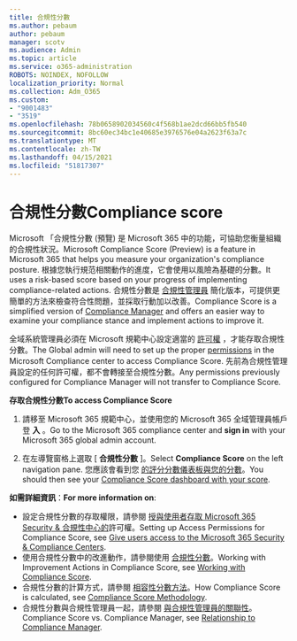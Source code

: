 ```yaml
---
title: 合規性分數
ms.author: pebaum
author: pebaum
manager: scotv
ms.audience: Admin
ms.topic: article
ms.service: o365-administration
ROBOTS: NOINDEX, NOFOLLOW
localization_priority: Normal
ms.collection: Adm_O365
ms.custom:
- "9001483"
- "3519"
ms.openlocfilehash: 78b0658902034560c4f568b1ae2dcd66bb5fb540
ms.sourcegitcommit: 8bc60ec34bc1e40685e3976576e04a2623f63a7c
ms.translationtype: MT
ms.contentlocale: zh-TW
ms.lasthandoff: 04/15/2021
ms.locfileid: "51817307"
---
```

# <a name="compliance-score"></a><span data-ttu-id="e4f65-102">合規性分數</span><span class="sxs-lookup"><span data-stu-id="e4f65-102">Compliance score</span></span>

<span data-ttu-id="e4f65-103">Microsoft 「合規性分數 (預覽) 是 Microsoft 365 中的功能，可協助您衡量組織的合規性狀況。</span><span class="sxs-lookup"><span data-stu-id="e4f65-103">Microsoft Compliance Score (Preview) is a feature in Microsoft 365 that helps you measure your organization's compliance posture.</span></span> <span data-ttu-id="e4f65-104">根據您執行規范相關動作的進度，它會使用以風險為基礎的分數。</span><span class="sxs-lookup"><span data-stu-id="e4f65-104">It uses a risk-based score based on your progress of implementing compliance-related actions.</span></span>   <span data-ttu-id="e4f65-105">合規性分數是 [合規性管理員](https://docs.microsoft.com/microsoft-365/compliance/compliance-manager-overview) 簡化版本，可提供更簡單的方法來檢查符合性問題，並採取行動加以改善。</span><span class="sxs-lookup"><span data-stu-id="e4f65-105">Compliance Score is a simplified version of [Compliance Manager](https://docs.microsoft.com/microsoft-365/compliance/compliance-manager-overview) and offers an easier way to examine your compliance stance and implement actions to improve it.</span></span> 

<span data-ttu-id="e4f65-106">全域系統管理員必須在 Microsoft 規範中心設定適當的 [許可權](https://docs.microsoft.com/microsoft-365/security/office-365-security/permissions-in-the-security-and-compliance-center) ，才能存取合規性分數。</span><span class="sxs-lookup"><span data-stu-id="e4f65-106">The Global admin will need to set up the proper [permissions](https://docs.microsoft.com/microsoft-365/security/office-365-security/permissions-in-the-security-and-compliance-center) in the Microsoft Compliance center to access Compliance Score.</span></span>  <span data-ttu-id="e4f65-107">先前為合規性管理員設定的任何許可權，都不會轉接至合規性分數。</span><span class="sxs-lookup"><span data-stu-id="e4f65-107">Any permissions previously configured for Compliance Manager will not transfer to Compliance Score.</span></span>

<span data-ttu-id="e4f65-108">**存取合規性分數**</span><span class="sxs-lookup"><span data-stu-id="e4f65-108">**To access Compliance Score**</span></span>

1. <span data-ttu-id="e4f65-109">請移至 Microsoft 365 規範中心，並使用您的 Microsoft 365 全域管理員帳戶登 **入** 。</span><span class="sxs-lookup"><span data-stu-id="e4f65-109">Go to the Microsoft 365 compliance center and **sign in** with your Microsoft 365 global admin account.</span></span>

2. <span data-ttu-id="e4f65-110">在左導覽窗格上選取 [ **合規性分數** ]。</span><span class="sxs-lookup"><span data-stu-id="e4f65-110">Select **Compliance Score** on the left navigation pane.</span></span> <span data-ttu-id="e4f65-111">您應該會看到您 [的評分分數儀表板與您的分數](https://docs.microsoft.com/microsoft-365/compliance/compliance-score-setup#understand-the-compliance-score-dashboard)。</span><span class="sxs-lookup"><span data-stu-id="e4f65-111">You should then see your [Compliance Score dashboard with your score](https://docs.microsoft.com/microsoft-365/compliance/compliance-score-setup#understand-the-compliance-score-dashboard).</span></span>
 

<span data-ttu-id="e4f65-112">**如需詳細資訊**：</span><span class="sxs-lookup"><span data-stu-id="e4f65-112">**For more information on**:</span></span>

- <span data-ttu-id="e4f65-113">設定合規性分數的存取權限，請參閱 [授與使用者存取 Microsoft 365 Security & 合規性中心的](https://docs.microsoft.com/microsoft-365/security/office-365-security/grant-access-to-the-security-and-compliance-center)許可權。</span><span class="sxs-lookup"><span data-stu-id="e4f65-113">Setting up Access Permissions for Compliance Score, see [Give users access to the Microsoft 365 Security & Compliance Centers](https://docs.microsoft.com/microsoft-365/security/office-365-security/grant-access-to-the-security-and-compliance-center).</span></span>
- <span data-ttu-id="e4f65-114">使用合規性分數中的改進動作，請參閱使用  [合規性分數](https://docs.microsoft.com/microsoft-365/compliance/working-with-compliance-score)。</span><span class="sxs-lookup"><span data-stu-id="e4f65-114">Working with Improvement Actions in Compliance Score, see  [Working with Compliance Score](https://docs.microsoft.com/microsoft-365/compliance/working-with-compliance-score).</span></span>
- <span data-ttu-id="e4f65-115">合規性分數的計算方式，請參閱 [相容性分數方法](https://docs.microsoft.com/microsoft-365/compliance/compliance-score-methodology)。</span><span class="sxs-lookup"><span data-stu-id="e4f65-115">How Compliance Score is calculated, see [Compliance Score Methodology](https://docs.microsoft.com/microsoft-365/compliance/compliance-score-methodology).</span></span>
- <span data-ttu-id="e4f65-116">合規性分數與合規性管理員一起，請參閱 [與合規性管理員的關聯性](https://docs.microsoft.com/microsoft-365/compliance/compliance-score#relationship-to-compliance-manager)。</span><span class="sxs-lookup"><span data-stu-id="e4f65-116">Compliance Score vs. Compliance Manager, see [Relationship to Compliance Manager](https://docs.microsoft.com/microsoft-365/compliance/compliance-score#relationship-to-compliance-manager).</span></span>

